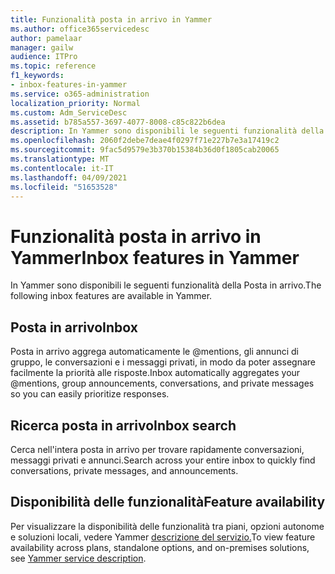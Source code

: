 ```yaml
---
title: Funzionalità posta in arrivo in Yammer
ms.author: office365servicedesc
author: pamelaar
manager: gailw
audience: ITPro
ms.topic: reference
f1_keywords:
- inbox-features-in-yammer
ms.service: o365-administration
localization_priority: Normal
ms.custom: Adm_ServiceDesc
ms.assetid: b785a557-3697-4077-8008-c85c822b6dea
description: In Yammer sono disponibili le seguenti funzionalità della Posta in arrivo.
ms.openlocfilehash: 2060f2debe7deae4f0297f71e227b7e3a17419c2
ms.sourcegitcommit: 9fac5d9579e3b370b15384b36d0f1805cab20065
ms.translationtype: MT
ms.contentlocale: it-IT
ms.lasthandoff: 04/09/2021
ms.locfileid: "51653528"
---
```

# <a name="inbox-features-in-yammer"></a><span data-ttu-id="73f6f-103">Funzionalità posta in arrivo in Yammer</span><span class="sxs-lookup"><span data-stu-id="73f6f-103">Inbox features in Yammer</span></span>

<span data-ttu-id="73f6f-104">In Yammer sono disponibili le seguenti funzionalità della Posta in arrivo.</span><span class="sxs-lookup"><span data-stu-id="73f6f-104">The following inbox features are available in Yammer.</span></span>
  
## <a name="inbox"></a><span data-ttu-id="73f6f-105">Posta in arrivo</span><span class="sxs-lookup"><span data-stu-id="73f6f-105">Inbox</span></span>

<span data-ttu-id="73f6f-106">Posta in arrivo aggrega automaticamente le @mentions, gli annunci di gruppo, le conversazioni e i messaggi privati, in modo da poter assegnare facilmente la priorità alle risposte.</span><span class="sxs-lookup"><span data-stu-id="73f6f-106">Inbox automatically aggregates your @mentions, group announcements, conversations, and private messages so you can easily prioritize responses.</span></span>
  
## <a name="inbox-search"></a><span data-ttu-id="73f6f-107">Ricerca posta in arrivo</span><span class="sxs-lookup"><span data-stu-id="73f6f-107">Inbox search</span></span>

<span data-ttu-id="73f6f-108">Cerca nell'intera posta in arrivo per trovare rapidamente conversazioni, messaggi privati e annunci.</span><span class="sxs-lookup"><span data-stu-id="73f6f-108">Search across your entire inbox to quickly find conversations, private messages, and announcements.</span></span>
  
## <a name="feature-availability"></a><span data-ttu-id="73f6f-109">Disponibilità delle funzionalità</span><span class="sxs-lookup"><span data-stu-id="73f6f-109">Feature availability</span></span>

<span data-ttu-id="73f6f-110">Per visualizzare la disponibilità delle funzionalità tra piani, opzioni autonome e soluzioni locali, vedere Yammer [descrizione del servizio.](yammer-service-description.md)</span><span class="sxs-lookup"><span data-stu-id="73f6f-110">To view feature availability across plans, standalone options, and on-premises solutions, see [Yammer service description](yammer-service-description.md).</span></span>
  

